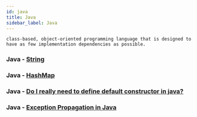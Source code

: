 ```yaml
---
id: java
title: Java
sidebar_label: Java
---
```


```
class-based, object-oriented programming language that is designed to have as few implementation dependencies as possible.
```

### Java - [String](https://docs.oracle.com/javase/7/docs/api/java/lang/String.html#indexOf(java.lang.String))

### Java - [HashMap](https://docs.oracle.com/javase/8/docs/api/java/util/HashMap.html)

### Java - [Do I really need to define default constructor in java?](https://stackoverflow.com/questions/3641114/do-i-really-need-to-define-default-constructor-in-java#:~:text=Example%3AEvery%20employee%20must%20have,valid%20constructor%20in%20a%20class.&text=Vehicle%20class%20doesn't%20have,2%20arg%20constructor%20already%20exists.)

### Java - [Exception Propagation in Java](https://www.geeksforgeeks.org/exception-propagation-java/)